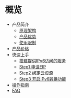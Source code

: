 # 概览

* 产品简介
    * [原理架构](/ipv6translation/introduction/structure)
    * [产品优势](/ipv6translation/introduction/advantages)
    * [使用限制](/ipv6translation/introduction/restriction)
* [产品价格](/ipv6translation/price)
* 快速上手
    * [搭建提供IPv6访问的服务](/ipv6translation/briefguide/newuser)
    * [Step1 申请EIP](/ipv6translation/briefguide/step1)
    * [Step2 绑定云资源](/ipv6translation/briefguide/step2)
    * [Step3 开启IPv6转换功能](/ipv6translation/briefguide/step3)
* [操作指南](/ipv6translation/guide)
* [FAQ](/ipv6translation/faq)      
